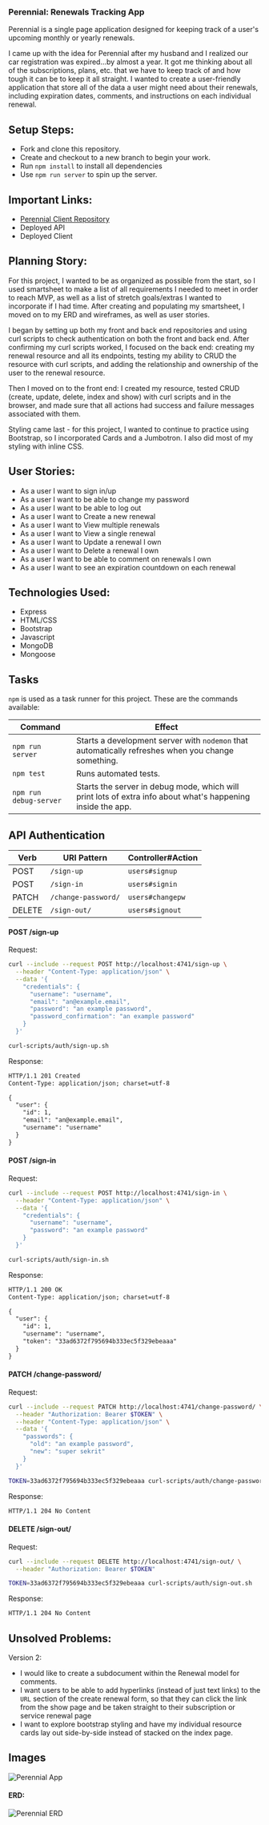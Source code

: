 ### Perennial: Renewals Tracking App

Perennial is a single page application designed for keeping track of a user's upcoming monthly or yearly renewals.

I came up with the idea for Perennial after my husband and I realized our car registration was expired...by almost a year. It got me thinking about all of the subscriptions, plans, etc. that we have to keep track of and how tough it can be to keep it all straight. I wanted to create a user-friendly application that store all of the data a user might need about their renewals, including expiration dates, comments, and instructions on each individual renewal.

## Setup Steps:

- Fork and clone this repository.
- Create and checkout to a new branch to begin your work.
- Run `npm install` to install all dependencies
- Use `npm run server` to spin up the server.

## Important Links:
- [Perennial Client Repository](https://github.com/MelNesbitt12/Perennial-client)
- Deployed API
- Deployed Client

## Planning Story:
For this project, I wanted to be as organized as possible from the start, so I used smartsheet to make a list of all requirements I needed to meet in order to reach MVP, as well as a list of stretch goals/extras I wanted to incorporate if I had time. After creating and populating my smartsheet, I moved on to my ERD and wireframes, as well as user stories.

I began by setting up both my front and back end repositories and using curl scripts to check authentication on both the front and back end. After confirming my curl scripts worked, I focused on the back end: creating my renewal resource and all its endpoints, testing my ability to CRUD the resource with curl scripts, and adding the relationship and ownership of the user to the renewal resource.

Then I moved on to the front end: I created my resource, tested CRUD (create, update, delete, index and show) with curl scripts and in the browser, and made sure that all actions had success and failure messages associated with them.

Styling came last - for this project, I wanted to continue to practice using Bootstrap, so I incorporated Cards and a Jumbotron. I also did most of my styling with inline CSS.

## User Stories:
- As a user I want to sign in/up
- As a user I want to be able to change my password
- As a user I want to be able to log out
- As a user I want to Create a new renewal
- As a user I want to View multiple renewals
- As a user I want to View a single renewal
- As a user I want to Update a renewal I own
- As a user I want to Delete a renewal I own
- As a user I want to be able to comment on renewals I own
- As a user I want to see an expiration countdown on each renewal

## Technologies Used:
- Express
- HTML/CSS
- Bootstrap
- Javascript
- MongoDB
- Mongoose

## Tasks

`npm` is used as a task runner for this project. These are the commands available:

| Command                | Effect                                                                                                      |
|------------------------|-------------------------------------------------------------------------------------------------------------|
| `npm run server`       | Starts a development server with `nodemon` that automatically refreshes when you change something.                                                                                         |
| `npm test`             | Runs automated tests.                                                                                       |
| `npm run debug-server` | Starts the server in debug mode, which will print lots of extra info about what's happening inside the app. |

## API Authentication


| Verb   | URI Pattern            | Controller#Action |
|--------|------------------------|-------------------|
| POST   | `/sign-up`             | `users#signup`    |
| POST   | `/sign-in`             | `users#signin`    |
| PATCH  | `/change-password/` | `users#changepw`  |
| DELETE | `/sign-out/`        | `users#signout`   |

#### POST /sign-up

Request:

```sh
curl --include --request POST http://localhost:4741/sign-up \
  --header "Content-Type: application/json" \
  --data '{
    "credentials": {
      "username": "username",
      "email": "an@example.email",
      "password": "an example password",
      "password_confirmation": "an example password"
    }
  }'
```

```sh
curl-scripts/auth/sign-up.sh
```

Response:

```md
HTTP/1.1 201 Created
Content-Type: application/json; charset=utf-8

{
  "user": {
    "id": 1,
    "email": "an@example.email",
    "username": "username"
  }
}
```

#### POST /sign-in

Request:

```sh
curl --include --request POST http://localhost:4741/sign-in \
  --header "Content-Type: application/json" \
  --data '{
    "credentials": {
      "username": "username",
      "password": "an example password"
    }
  }'
```

```sh
curl-scripts/auth/sign-in.sh
```

Response:

```md
HTTP/1.1 200 OK
Content-Type: application/json; charset=utf-8

{
  "user": {
    "id": 1,
    "username": "username",
    "token": "33ad6372f795694b333ec5f329ebeaaa"
  }
}
```

#### PATCH /change-password/

Request:

```sh
curl --include --request PATCH http://localhost:4741/change-password/ \
  --header "Authorization: Bearer $TOKEN" \
  --header "Content-Type: application/json" \
  --data '{
    "passwords": {
      "old": "an example password",
      "new": "super sekrit"
    }
  }'
```

```sh
TOKEN=33ad6372f795694b333ec5f329ebeaaa curl-scripts/auth/change-password.sh
```

Response:

```md
HTTP/1.1 204 No Content
```

#### DELETE /sign-out/

Request:

```sh
curl --include --request DELETE http://localhost:4741/sign-out/ \
  --header "Authorization: Bearer $TOKEN"
```

```sh
TOKEN=33ad6372f795694b333ec5f329ebeaaa curl-scripts/auth/sign-out.sh
```

Response:

```md
HTTP/1.1 204 No Content
```
## Unsolved Problems:
Version 2:
- I would like to create a subdocument within the Renewal model for comments.
- I want users to be able to add hyperlinks (instead of just text links) to the `URL` section of the create renewal form, so that they can click the link from the show page and be taken straight to their subscription or service renewal page
- I want to explore bootstrap styling and have my individual resource cards lay out side-by-side instead of stacked on the index page.

## Images
![Perennial App](https://user-images.githubusercontent.com/59749085/93626999-4841fb00-f9b2-11ea-9071-871391b79d3d.png)

#### ERD:
![Perennial ERD](https://user-images.githubusercontent.com/59749085/93627672-462c6c00-f9b3-11ea-9ef0-f909103ab283.jpg)
